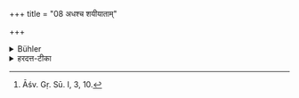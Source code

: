 +++
title = "08 अधश्च शयीयाताम्"

+++

<details><summary>Bühler</summary>

8. And (on the night of that day) they shall sleep on the ground (on a raised heap of earth). [^5] 


[^5]:  Āśv. Gṛ. Sū. I, 3, 10.
</details>

<details><summary>हरदत्त-टीका</summary>

## सूत्रम्
अधश्च शयीयाताम् ॥ ८ ॥  
## टिप्पनी
एतस्मिन्नहनि स्थण्डिलशायिनौ स्याताम् ॥ ८॥
</details>
